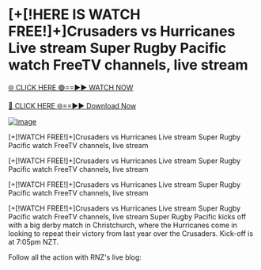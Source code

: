 # [+[!HERE IS WATCH FREE!]+]Crusaders vs Hurricanes Live stream Super Rugby Pacific watch FreeTV channels, live stream

[🌐 CLICK HERE 🟢==►► WATCH NOW](https://4ktvstream.online/Super-Rugby)

[🔴 CLICK HERE 🌐==►► Download Now](https://4ktvstream.online/Super-Rugby)


[![Image](https://github.com/user-attachments/assets/9276b125-c9d9-48a8-a937-0c8f97921f90)](https://4ktvstream.online/Super-Rugby)


[+[!WATCH FREE!]+]Crusaders vs Hurricanes Live stream Super Rugby Pacific watch FreeTV channels, live stream



[+[!WATCH FREE!]+]Crusaders vs Hurricanes Live stream Super Rugby Pacific watch FreeTV channels, live stream



[+[!WATCH FREE!]+]Crusaders vs Hurricanes Live stream Super Rugby Pacific watch FreeTV channels, live stream



[+[!WATCH FREE!]+]Crusaders vs Hurricanes Live stream Super Rugby Pacific watch FreeTV channels, live stream
Super Rugby Pacific kicks off with a big derby match in Christchurch, where the Hurricanes come in looking to repeat their victory from last year over the Crusaders. Kick-off is at 7:05pm NZT.

Follow all the action with RNZ's live blog:

